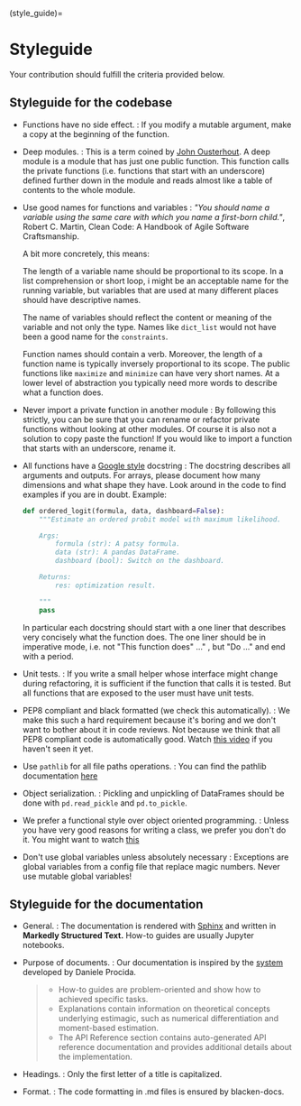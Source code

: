 (style_guide)=

# Styleguide

Your contribution should fulfill the criteria provided below.

## Styleguide for the codebase

- Functions have no side effect.
  : If you modify a mutable argument, make a copy at the beginning of the function.
- Deep modules.
  : This is a term coined by
    [John Ousterhout](https://www.youtube.com/watch?v=bmSAYlu0NcY). A deep module
    is a module that has just one public function. This function calls the private
    functions (i.e. functions that start with an underscore) defined further down
    in the module and reads almost like a table of contents to the whole module.
- Use good names for functions and variables
  : *"You should name a variable using the same care with which you name a first-born
    child."*, Robert C. Martin, Clean Code: A Handbook of Agile Software Craftsmanship.

    A bit more concretely, this means:

    The length of a variable name should be proportional to its scope.
    In a list comprehension or short loop, i might be an acceptable name for
    the running variable, but variables that are used at many different
    places should have descriptive names.

    The name of variables should reflect the content or meaning of the
    variable and not only the type. Names like `dict_list` would not
    have been a good name for the `constraints`.

    Function names should contain a verb. Moreover, the length of a
    function name is typically inversely proportional to its scope. The public
    functions like `maximize` and `minimize` can have very short names.
    At a lower level of abstraction you typically need more words to describe
    what a function does.
- Never import a private function in another module
  : By following this strictly, you can be sure that you can rename or refactor
    private functions without looking at other modules. Of course it is also not
    a solution to copy paste the function! If you would like to import a function
    that starts with an underscore, rename it.
- All functions have a [Google style](https://tinyurl.com/mxams9k) docstring
  : The docstring describes all arguments and outputs. For arrays, please document
    how many dimensions and what shape they have. Look around in the code to find
    examples if you are in doubt. Example:

    ```python
    def ordered_logit(formula, data, dashboard=False):
        """Estimate an ordered probit model with maximum likelihood.

        Args:
            formula (str): A patsy formula.
            data (str): A pandas DataFrame.
            dashboard (bool): Switch on the dashboard.

        Returns:
            res: optimization result.

        """
        pass
    ```

    In particular each docstring should start with a one liner that describes
    very concisely what the function does. The one liner should be in
    imperative mode, i.e. not "This function does" ..." , but "Do ..."
    and end with a period.
- Unit tests.
  : If you write a small helper whose interface might change during refactoring,
    it is sufficient if the function that calls it is tested.
    But all functions that are exposed to the user must have unit tests.
- PEP8 compliant and black formatted (we check this automatically).
  : We make this such a hard requirement because it's boring and we don't
    want to bother about it in code reviews. Not because we think that all
    PEP8 compliant code is automatically good.
    Watch [this video](https://www.youtube.com/watch?v=wf-BqAjZb8M)
    if you haven't seen it yet.
- Use `pathlib` for all file paths operations.
  : You can find the pathlib documentation
    [here](https://docs.python.org/3/library/pathlib.html)
- Object serialization.
  : Pickling and unpickling of DataFrames should be done with `pd.read_pickle`
    and `pd.to_pickle`.
- We prefer a functional style over object oriented programming.
  : Unless you have very good reasons for writing a class, we prefer you don't do
    it. You might want to watch [this](https://www.youtube.com/watch?v=o9pEzgHorH0)
- Don't use global variables unless absolutely necessary
  : Exceptions are global variables from a config file that replace magic numbers.
    Never use mutable global variables!

## Styleguide for the documentation

- General.
  : The documentation is rendered with [Sphinx](https://www.sphinx-doc.org/en/master/)
    and  written in **Markedly Structured Text.** How-to guides are usually Jupyter notebooks.
- Purpose of documents.
  : Our documentation is inspired by the [system](https://documentation.divio.com/)
    developed by Daniele Procida.

    > - How-to guides are problem-oriented and show how to achieved specific tasks.
    > - Explanations contain information on theoretical
    >   concepts underlying estimagic, such as numerical differentiation and
    >   moment-based estimation.
    > - The API Reference section contains auto-generated API reference
    >   documentation and provides additional details about the implementation.
- Headings.
  : Only the first letter of a title is capitalized.
- Format.
  : The code formatting in .md files is ensured by blacken-docs.
